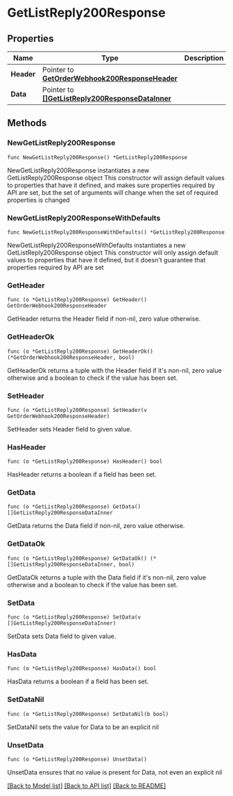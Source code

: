 # GetListReply200Response

## Properties

Name | Type | Description | Notes
------------ | ------------- | ------------- | -------------
**Header** | Pointer to [**GetOrderWebhook200ResponseHeader**](GetOrderWebhook200ResponseHeader.md) |  | [optional] 
**Data** | Pointer to [**[]GetListReply200ResponseDataInner**](GetListReply200ResponseDataInner.md) |  | [optional] 

## Methods

### NewGetListReply200Response

`func NewGetListReply200Response() *GetListReply200Response`

NewGetListReply200Response instantiates a new GetListReply200Response object
This constructor will assign default values to properties that have it defined,
and makes sure properties required by API are set, but the set of arguments
will change when the set of required properties is changed

### NewGetListReply200ResponseWithDefaults

`func NewGetListReply200ResponseWithDefaults() *GetListReply200Response`

NewGetListReply200ResponseWithDefaults instantiates a new GetListReply200Response object
This constructor will only assign default values to properties that have it defined,
but it doesn't guarantee that properties required by API are set

### GetHeader

`func (o *GetListReply200Response) GetHeader() GetOrderWebhook200ResponseHeader`

GetHeader returns the Header field if non-nil, zero value otherwise.

### GetHeaderOk

`func (o *GetListReply200Response) GetHeaderOk() (*GetOrderWebhook200ResponseHeader, bool)`

GetHeaderOk returns a tuple with the Header field if it's non-nil, zero value otherwise
and a boolean to check if the value has been set.

### SetHeader

`func (o *GetListReply200Response) SetHeader(v GetOrderWebhook200ResponseHeader)`

SetHeader sets Header field to given value.

### HasHeader

`func (o *GetListReply200Response) HasHeader() bool`

HasHeader returns a boolean if a field has been set.

### GetData

`func (o *GetListReply200Response) GetData() []GetListReply200ResponseDataInner`

GetData returns the Data field if non-nil, zero value otherwise.

### GetDataOk

`func (o *GetListReply200Response) GetDataOk() (*[]GetListReply200ResponseDataInner, bool)`

GetDataOk returns a tuple with the Data field if it's non-nil, zero value otherwise
and a boolean to check if the value has been set.

### SetData

`func (o *GetListReply200Response) SetData(v []GetListReply200ResponseDataInner)`

SetData sets Data field to given value.

### HasData

`func (o *GetListReply200Response) HasData() bool`

HasData returns a boolean if a field has been set.

### SetDataNil

`func (o *GetListReply200Response) SetDataNil(b bool)`

 SetDataNil sets the value for Data to be an explicit nil

### UnsetData
`func (o *GetListReply200Response) UnsetData()`

UnsetData ensures that no value is present for Data, not even an explicit nil

[[Back to Model list]](../README.md#documentation-for-models) [[Back to API list]](../README.md#documentation-for-api-endpoints) [[Back to README]](../README.md)


